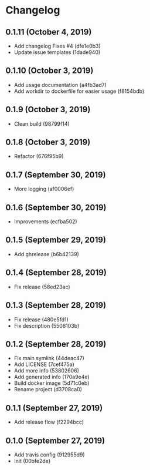 # Changelog

## 0.1.11 (October 4, 2019)

- Add changelog
Fixes #4 (dfe1e0b3)
- Update issue templates (1dade940)


## 0.1.10 (October 3, 2019)

- Add usage documentation (a4fb3ad7)
- Add workdir to dockerfile for easier usage (f8154bdb)


## 0.1.9 (October 3, 2019)

- Clean build (98799f14)


## 0.1.8 (October 3, 2019)

- Refactor (676f95b9)


## 0.1.7 (September 30, 2019)

- More logging (af0006ef)


## 0.1.6 (September 30, 2019)

- Improvements (ecfba502)


## 0.1.5 (September 29, 2019)

- Add ghrelease (b6b42139)


## 0.1.4 (September 28, 2019)

- Fix release (58ed23ac)


## 0.1.3 (September 28, 2019)

- Fix release (480e5fd1)
- Fix description (5508103b)


## 0.1.2 (September 28, 2019)

- Fix main symlink (44deac47)
- Add LICENSE (7cef475a)
- Add more info (53802606)
- Add generated info (170a9e4e)
- Build docker image (5d71c0eb)
- Rename project (d3708ca0)


## 0.1.1 (September 27, 2019)

- Add release flow (f2294bcc)


## 0.1.0 (September 27, 2019)

- Add travis config (912955d9)
- Init (00bfe2de)


